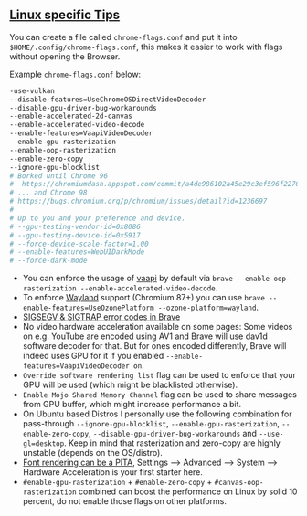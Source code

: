 ## [Linux specific Tips](#linux-specific-tips)

You can create a file called `chrome-flags.conf` and put it into `$HOME/.config/chrome-flags.conf`, this makes it easier to work with flags without opening the Browser.

Example `chrome-flags.conf` below:

```sh
-use-vulkan
--disable-features=UseChromeOSDirectVideoDecoder
--disable-gpu-driver-bug-workarounds
--enable-accelerated-2d-canvas
--enable-accelerated-video-decode
--enable-features=VaapiVideoDecoder
--enable-gpu-rasterization
--enable-oop-rasterization
--enable-zero-copy
--ignore-gpu-blocklist
# Borked until Chrome 96
#  https://chromiumdash.appspot.com/commit/a4de986102a45e29c3ef596f22704bdca244c26c
# ... and Chrome 98
# https://bugs.chromium.org/p/chromium/issues/detail?id=1236697
#
# Up to you and your preference and device.
# --gpu-testing-vendor-id=0x8086
# --gpu-testing-device-id=0x5917
# --force-device-scale-factor=1.00
# --enable-features=WebUIDarkMode
# --force-dark-mode
```

- You can enforce the usage of [vaapi](https://github.com/brave/brave-browser/issues/1024) by default via `brave --enable-oop-rasterization --enable-accelerated-video-decode`.
- To enforce [Wayland](https://github.com/brave/brave-browser/issues/6212) support (Chromium 87+) you can use `brave --enable-features=UseOzonePlatform --ozone-platform=wayland`.
- [SIGSEGV & SIGTRAP error codes in Brave](https://bbs.archlinux.org/viewtopic.php?pid=1950852#p1950852)
- No video hardware acceleration available on some pages: Some videos on e.g. YouTube are encoded using AV1 and Brave will use dav1d software decoder for that. But for ones encoded differently, Brave will indeed uses GPU for it if you enabled `--enable-features=VaapiVideoDecoder on`.
- `Override software rendering list` flag can be used to enforce that your GPU will be used (which might be blacklisted otherwise).
- `Enable Mojo Shared Memory Channel` flag can be used to share messages from GPU buffer, which might increase performance a bit.
- On Ubuntu based Distros I personally use the following combination for pass-through  `--ignore-gpu-blocklist`, `--enable-gpu-rasterization`, `--enable-zero-copy`, `--disable-gpu-driver-bug-workarounds` and `--use-gl=desktop`. Keep in mind that rasterization and zero-copy are highly unstable (depends on the OS/distro).
- [Font rendering can be a PITA](https://lonesysadmin.net/2011/09/12/how-to-fix-google-chrome-font-rendering-issues/), Settings --> Advanced --> System --> Hardware Acceleration is your first starter here.
- `#enable-gpu-rasterization` + `#enable-zero-copy` + `#canvas-oop-rasterization` combined can boost the performance on Linux by solid 10 percent, do not enable those flags on other platforms.

